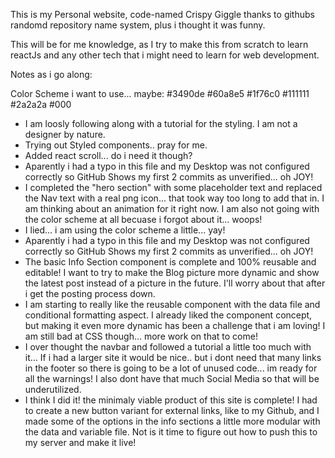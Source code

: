 This is my Personal website, code-named Crispy Giggle thanks to githubs randomd repository name system, plus i thought it was funny. 

This will be for me knowledge, as I try to make this from scratch to learn reactJs and any other tech that i might need to learn for web development. 

Notes as i go along:

Color Scheme i want to use... maybe:
#3490de
#60a8e5
#1f76c0
#111111
#2a2a2a
#000

- I am loosly following along with a tutorial for the styling. I am not a designer by nature.
- Trying out Styled components.. pray for me.
- Added react scroll... do i need it though?
- Aparently i had a typo in this file and my Desktop was not configured correctly so GitHub Shows my first 2 commits as unverified... oh JOY!
- I completed the "hero section" with some placeholder text and replaced the Nav text with a real png icon... that took way too long to add that in. I am thinking about an animation for it right now. I am also not going with the color scheme at all becuase i forgot about it... woops!
- I lied... i am using the color scheme a little... yay!
- Aparently i had a typo in this file and my Desktop was not configured correctly so GitHub Shows my first 2 commits as unverified... oh JOY!
- The basic Info Section component is complete and 100% reusable and editable! I want to try to make the Blog picture more dynamic and show the latest post instead of a picture in the future. I'll worry about that after i get the posting process down. 
- I am starting to really like the reusable component with the data file and conditional formatting aspect. I already liked the component concept, but making it even more dynamic has been a challenge that i am loving! I am still bad at CSS though... more work on that to come!
- I over thought the navbar and followed a tutorial a little too much with it... If i had a larger site it would be nice.. but i dont need that many links in the footer so there is going to be a lot of unused code... im ready for all the warnings! I also dont have that much Social Media so that will be underutilized.
- I think I did it! the minimaly viable product of this site is complete! I had to create a new button variant for external links, like to my Github, and I made some of the options in the info sections a little more modular with the data and variable file. Not is it time to figure out how to push this to my server and make it live!
